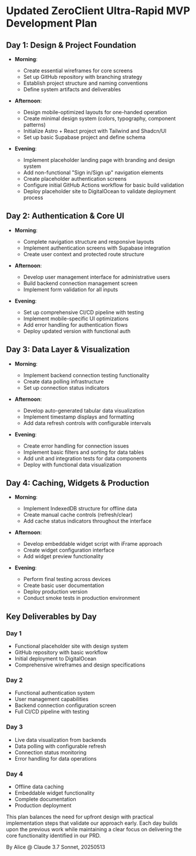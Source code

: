 # Updated ZeroClient Ultra-Rapid MVP Development Plan

## Day 1: Design & Project Foundation
- **Morning**: 
  - Create essential wireframes for core screens
  - Set up GitHub repository with branching strategy
  - Establish project structure and naming conventions
  - Define system artifacts and deliverables

- **Afternoon**:
  - Design mobile-optimized layouts for one-handed operation
  - Create minimal design system (colors, typography, component patterns)
  - Initialize Astro + React project with Tailwind and Shadcn/UI
  - Set up basic Supabase project and define schema

- **Evening**:
  - Implement placeholder landing page with branding and design system
  - Add non-functional "Sign in/Sign up" navigation elements
  - Create placeholder authentication screens
  - Configure initial GitHub Actions workflow for basic build validation
  - Deploy placeholder site to DigitalOcean to validate deployment process

## Day 2: Authentication & Core UI
- **Morning**: 
  - Complete navigation structure and responsive layouts
  - Implement authentication screens with Supabase integration
  - Create user context and protected route structure
  
- **Afternoon**:
  - Develop user management interface for administrative users
  - Build backend connection management screen
  - Implement form validation for all inputs
  
- **Evening**:
  - Set up comprehensive CI/CD pipeline with testing
  - Implement mobile-specific UI optimizations
  - Add error handling for authentication flows
  - Deploy updated version with functional auth

## Day 3: Data Layer & Visualization
- **Morning**:
  - Implement backend connection testing functionality
  - Create data polling infrastructure
  - Set up connection status indicators
  
- **Afternoon**:
  - Develop auto-generated tabular data visualization
  - Implement timestamp displays and formatting
  - Add data refresh controls with configurable intervals
  
- **Evening**:
  - Create error handling for connection issues
  - Implement basic filters and sorting for data tables
  - Add unit and integration tests for data components
  - Deploy with functional data visualization

## Day 4: Caching, Widgets & Production
- **Morning**:
  - Implement IndexedDB structure for offline data
  - Create manual cache controls (refresh/clear)
  - Add cache status indicators throughout the interface
  
- **Afternoon**:
  - Develop embeddable widget script with iFrame approach
  - Create widget configuration interface
  - Add widget preview functionality
  
- **Evening**:
  - Perform final testing across devices
  - Create basic user documentation
  - Deploy production version
  - Conduct smoke tests in production environment

## Key Deliverables by Day

### Day 1
- Functional placeholder site with design system
- GitHub repository with basic workflow
- Initial deployment to DigitalOcean
- Comprehensive wireframes and design specifications

### Day 2
- Functional authentication system
- User management capabilities
- Backend connection configuration screen
- Full CI/CD pipeline with testing

### Day 3
- Live data visualization from backends
- Data polling with configurable refresh
- Connection status monitoring
- Error handling for data operations

### Day 4
- Offline data caching
- Embeddable widget functionality
- Complete documentation
- Production deployment

This plan balances the need for upfront design with practical implementation steps that validate our approach early. Each day builds upon the previous work while maintaining a clear focus on delivering the core functionality identified in our PRD.

By Alice @ Claude 3.7 Sonnet, 20250513
